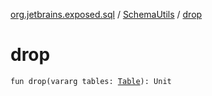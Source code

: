 [org.jetbrains.exposed.sql](../index.md) / [SchemaUtils](index.md) / [drop](.)

# drop

`fun drop(vararg tables: `[`Table`](../-table/index.md)`): Unit`